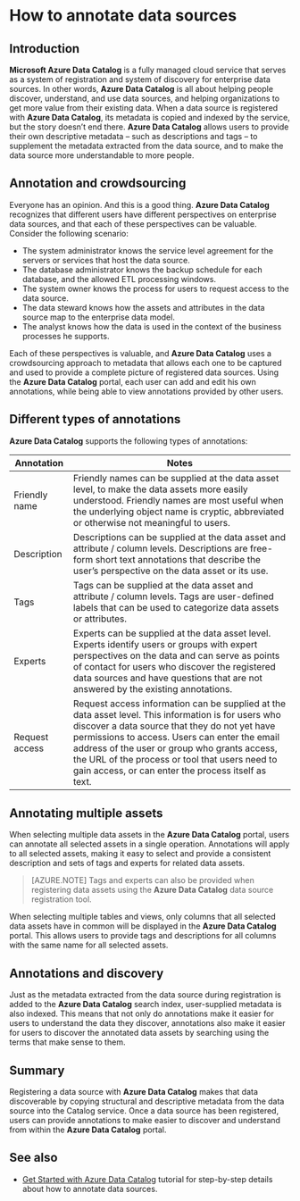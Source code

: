 ﻿<properties
   pageTitle="How to annotate data sources | Microsoft Azure"
   description="How-to article highlighting how to annotate data assets in Azure Data Catalog, including friendly names, tags, descriptions, and experts."
   services="data-catalog"
   documentationCenter=""
   authors="steelanddata"
   manager="NA"
   editor=""
   tags=""/>
<tags
   ms.service="data-catalog"
   ms.devlang="NA"
   ms.topic="get-started-article"
   ms.tgt_pltfrm="NA"
   ms.workload="data-catalog"
   ms.date="03/31/2016"
   ms.author="maroche"/>


# How to annotate data sources

## Introduction
**Microsoft Azure Data Catalog** is a fully managed cloud service that serves as a system of registration and system of discovery for enterprise data sources. In other words, **Azure Data Catalog** is all about helping people discover, understand, and use data sources, and helping organizations to get more value from their existing data. When a data source is registered with **Azure Data Catalog**, its metadata is copied and indexed by the service, but the story doesn’t end there. **Azure Data Catalog** allows users to provide their own descriptive metadata – such as descriptions and tags – to supplement the metadata extracted from the data source, and to make the data source more understandable to more people.

## Annotation and crowdsourcing
Everyone has an opinion. And this is a good thing.
**Azure Data Catalog** recognizes that different users have different perspectives on enterprise data sources, and that each of these perspectives can be valuable. Consider the following scenario:

* The system administrator knows the service level agreement for the servers or services that host the data source.
* The database administrator knows the backup schedule for each database, and the allowed ETL processing windows.
* The system owner knows the process for users to request access to the data source.
* The data steward knows how the assets and attributes in the data source map to the enterprise data model.
* The analyst knows how the data is used in the context of the business processes he supports.

Each of these perspectives is valuable, and **Azure Data Catalog** uses a crowdsourcing approach to metadata that allows each one to be captured and used to provide a complete picture of registered data sources. Using the **Azure Data Catalog** portal, each user can add and edit his own annotations, while being able to view annotations provided by other users.

## Different types of annotations
**Azure Data Catalog** supports the following types of annotations:

| Annotation     | Notes                                                                                                                                                                                                                                                                                                                                                           |
|----------------|-----------------------------------------------------------------------------------------------------------------------------------------------------------------------------------------------------------------------------------------------------------------------------------------------------------------------------------------------------------------|
| Friendly name  | Friendly names can be supplied at the data asset level, to make the data assets more easily understood. Friendly names are most useful when the underlying object name is cryptic, abbreviated or otherwise not meaningful to users.                                                                                                                            |
| Description    | Descriptions can be supplied at the data asset and attribute / column levels. Descriptions are free-form short text annotations that describe the user’s perspective on the data asset or its use.                                                                                                                                                              |
| Tags           | Tags can be supplied at the data asset and attribute / column levels. Tags are user-defined labels that can be used to categorize data assets or attributes.                                                                                                                                                                                                    |
| Experts        | Experts can be supplied at the data asset level. Experts identify users or groups with expert perspectives on the data and can serve as points of contact for users who discover the registered data sources and have questions that are not answered by the existing annotations.  |
| Request access | Request access information can be supplied at the data asset level. This information is for users who discover a data source that they do not yet have permissions to access. Users can enter the email address of the user or group who grants access, the URL of the process or tool that users need to gain access, or can enter the process itself as text. |


## Annotating multiple assets
When selecting multiple data assets in the **Azure Data Catalog** portal, users can annotate all selected assets in a single operation. Annotations will apply to all selected assets, making it easy to select and provide a consistent description and sets of tags and experts for related data assets.

> [AZURE.NOTE] Tags and experts can also be provided when registering data assets using the **Azure Data Catalog** data source registration tool.

When selecting multiple tables and views, only columns that all selected data assets have in common will be displayed in the **Azure Data Catalog** portal. This allows users to provide tags and descriptions for all columns with the same name for all selected assets.

## Annotations and discovery
Just as the metadata extracted from the data source during registration is added to the **Azure Data Catalog** search index, user-supplied metadata is also indexed. This means that not only do annotations make it easier for users to understand the data they discover, annotations also make it easier for users to discover the annotated data assets by searching using the terms that make sense to them.

## Summary
Registering a data source with **Azure Data Catalog** makes that data discoverable by copying structural and descriptive metadata from the data source into the Catalog service. Once a data source has been registered, users can provide annotations to make easier to discover and understand from within the **Azure Data Catalog** portal.

## See also
- [Get Started with Azure Data Catalog](data-catalog-get-started.md) tutorial for step-by-step details about how to annotate data sources.
